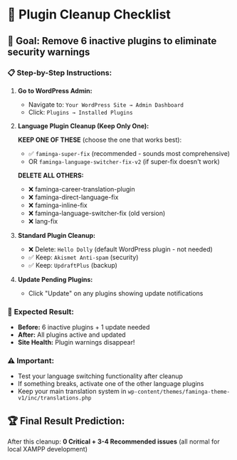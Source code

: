 # 🧹 Plugin Cleanup Checklist

## 🎯 **Goal:** Remove 6 inactive plugins to eliminate security warnings

### 📋 **Step-by-Step Instructions:**

1. **Go to WordPress Admin:**
   - Navigate to: `Your WordPress Site → Admin Dashboard`
   - Click: `Plugins → Installed Plugins`

2. **Language Plugin Cleanup (Keep Only One):**
   
   **KEEP ONE OF THESE** (choose the one that works best):
   - ✅ `faminga-super-fix` (recommended - sounds most comprehensive)
   - OR `faminga-language-switcher-fix-v2` (if super-fix doesn't work)
   
   **DELETE ALL OTHERS:**
   - ❌ faminga-career-translation-plugin  
   - ❌ faminga-direct-language-fix
   - ❌ faminga-inline-fix
   - ❌ faminga-language-switcher-fix (old version)
   - ❌ lang-fix

3. **Standard Plugin Cleanup:**
   - ❌ Delete: `Hello Dolly` (default WordPress plugin - not needed)
   - ✅ Keep: `Akismet Anti-spam` (security)
   - ✅ Keep: `UpdraftPlus` (backup)

4. **Update Pending Plugins:**
   - Click "Update" on any plugins showing update notifications

### 🎯 **Expected Result:**
- **Before:** 6 inactive plugins + 1 update needed
- **After:** All plugins active and updated
- **Site Health:** Plugin warnings disappear!

### ⚠️ **Important:**
- Test your language switching functionality after cleanup
- If something breaks, activate one of the other language plugins
- Keep your main translation system in `wp-content/themes/faminga-theme-v1/inc/translations.php`

## 🏆 **Final Result Prediction:**
After this cleanup: **0 Critical + 3-4 Recommended issues** (all normal for local XAMPP development) 